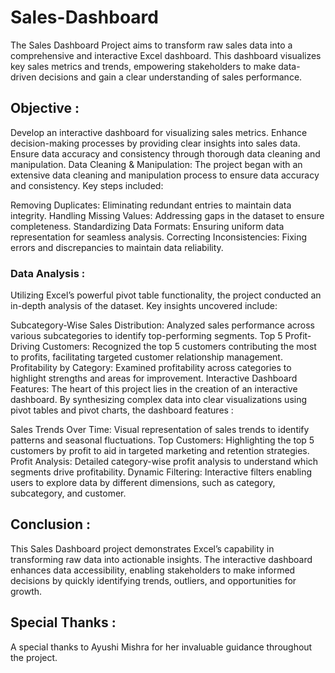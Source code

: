 # Sales-Dashboard
The Sales Dashboard Project aims to transform raw sales data into a comprehensive and interactive Excel dashboard. This dashboard visualizes key sales metrics and trends, empowering stakeholders to make data-driven decisions and gain a clear understanding of sales performance.
## Objective :
Develop an interactive dashboard for visualizing sales metrics.
Enhance decision-making processes by providing clear insights into sales data.
Ensure data accuracy and consistency through thorough data cleaning and manipulation.
Data Cleaning & Manipulation:
The project began with an extensive data cleaning and manipulation process to ensure data accuracy and consistency. Key steps included:

Removing Duplicates: Eliminating redundant entries to maintain data integrity.
Handling Missing Values: Addressing gaps in the dataset to ensure completeness.
Standardizing Data Formats: Ensuring uniform data representation for seamless analysis.
Correcting Inconsistencies: Fixing errors and discrepancies to maintain data reliability.
### Data Analysis : 
Utilizing Excel’s powerful pivot table functionality, the project conducted an in-depth analysis of the dataset. Key insights uncovered include:

Subcategory-Wise Sales Distribution: Analyzed sales performance across various subcategories to identify top-performing segments.
Top 5 Profit-Driving Customers: Recognized the top 5 customers contributing the most to profits, facilitating targeted customer relationship management.
Profitability by Category: Examined profitability across categories to highlight strengths and areas for improvement.
Interactive Dashboard Features:
The heart of this project lies in the creation of an interactive dashboard. By synthesizing complex data into clear visualizations using pivot tables and pivot charts, the dashboard features :

Sales Trends Over Time: Visual representation of sales trends to identify patterns and seasonal fluctuations.
Top Customers: Highlighting the top 5 customers by profit to aid in targeted marketing and retention strategies.
Profit Analysis: Detailed category-wise profit analysis to understand which segments drive profitability.
Dynamic Filtering: Interactive filters enabling users to explore data by different dimensions, such as category, subcategory, and customer.
## Conclusion :
This Sales Dashboard project demonstrates Excel’s capability in transforming raw data into actionable insights. The interactive dashboard enhances data accessibility, enabling stakeholders to make informed decisions by quickly identifying trends, outliers, and opportunities for growth.

## Special Thanks :
A special thanks to Ayushi Mishra for her invaluable guidance throughout the project.

